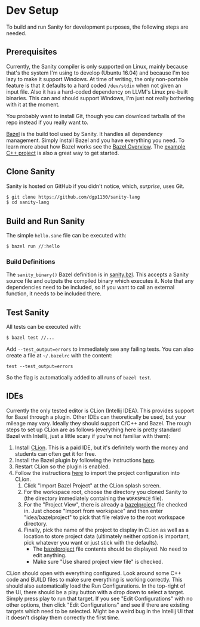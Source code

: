 # Dev Setup

To build and run Sanity for development purposes, the following steps are needed.

## Prerequisites

Currently, the Sanity compiler is only supported on Linux, mainly because that's the system I'm using to develop (Ubuntu
16.04) and because I'm too lazy to make it support Windows. At time of writing, the only non-portable feature is that it
defaults to a hard coded `/dev/stdin` when not given an input file. Also it has a hard-coded dependency on LLVM's Linux
pre-built binaries. This can and should support Windows, I'm just not really bothering with it at the moment.

You probably want to install Git, though you can download tarballs of the repo instead if you really want to.

[Bazel](https://bazel.build/) is the build tool used by Sanity. It handles all dependency management. Simply install
Bazel and you have everything you need. To learn more about how Bazel works see the
[Bazel Overview](https://docs.bazel.build/versions/master/bazel-overview.html). The
[example C++ project](https://docs.bazel.build/versions/master/tutorial/cpp.html) is also a great way to get started.

## Clone Sanity

Sanity is hosted on GitHub if you didn't notice, which, *surprise*, uses Git.

```bash
$ git clone https://github.com/dgp1130/sanity-lang
$ cd sanity-lang
```

## Build and Run Sanity

The simple `hello.sane` file can be executed with:

```bash
$ bazel run //:hello
```

### Build Definitions

The `sanity_binary()` Bazel definition is in [sanity.bzl](../build_defs/sanity.bzl). This accepts a Sanity source file
and outputs the compiled binary which executes it. Note that any dependencies need to be included, so if you want to
call an external function, it needs to be included there.

## Test Sanity

All tests can be executed with:

```bash
$ bazel test //...
```

Add `--test_output=errors` to immediately see any failing tests. You can also create a file at `~/.bazelrc` with the
content:

```
test --test_output=errors
```

So the flag is automatically added to all runs of `bazel test`.

## IDEs

Currently the only tested editor is CLion (Intellij IDEA). This provides support for Bazel through a plugin. Other IDEs
can theoretically be used, but your mileage may vary. Ideally they should support C/C++ and Bazel. The rough steps to
set up CLion are as follows (everything here is pretty standard Bazel with Intellij, just a little scary if you're not
familiar with them):

1. Install [CLion](https://www.jetbrains.com/clion/). This is a paid IDE, but it's definitely worth the money and
students can often get it for free.
1. Install the Bazel plugin by following the instructions [here](https://ij.bazel.build/docs/bazel-plugin.html).
1. Restart CLion so the plugin is enabled.
1. Follow the instructions [here](https://ij.bazel.build/docs/import-project.html) to import the project configuration
into CLion.
    1. Click "Import Bazel Project" at the CLion splash screen.
    1. For the workspace root, choose the directory you cloned Sanity to (the directory immediately containing the
    `WORKSPACE` file).
    1. For the "Project View", there is already a [bazelproject](/idea/bazelproject) file checked in. Just choose
    "Import from workspace" and then enter "idea/bazelproject" to pick that file relative to the root workspace
    directory.
    1. Finally, pick the name of the project to display in CLion as well as a location to store project data (ultimately
    neither option is important, pick whatever you want or just stick with the defaults).
        * The [bazelproject](/idea/bazelproject) file contents should be displayed. No need to edit anything.
        * Make sure "Use shared project view file" is checked.

CLion should open with everything configured. Look around some C++ code and BUILD files to make sure everything is
working correctly. This should also automatically load the Run Configurations. In the top-right of the UI, there should
be a play button with a drop down to select a target. Simply press play to run that target. If you see "Edit
Configurations" with no other options, then click "Edit Configurations" and see if there are existing targets which need
to be selected. Might be a weird bug in the Intellij UI that it doesn't display them correctly the first time.
